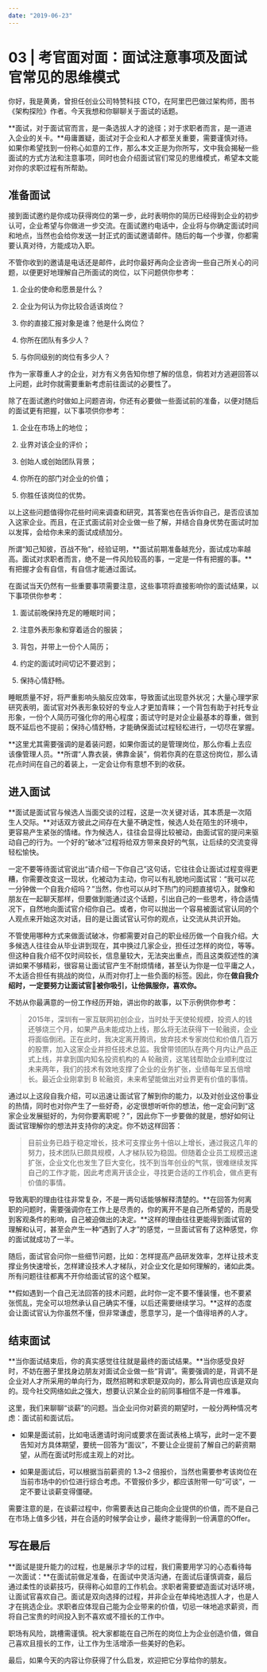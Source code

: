 ```yaml
---
date: "2019-06-23"
---  
```

      
# 03 | 考官面对面：面试注意事项及面试官常见的思维模式
你好，我是黄勇，曾担任创业公司特赞科技 CTO，在阿里巴巴做过架构师，图书《架构探险》作者。今天我想和你聊聊关于面试的话题。

**面试，对于面试官而言，是一条选拔人才的途径；对于求职者而言，是一道进入企业的关卡。**毋庸置疑，面试对于企业和人才都至关重要，需要谨慎对待。如果你希望找到一份称心如意的工作，那么本文正是为你所写，文中我会揭秘一些面试的方式方法和注意事项，同时也会介绍面试官们常见的思维模式，希望本文能对你的求职过程有所帮助。

## 准备面试

接到面试邀约是你成功获得岗位的第一步，此时表明你的简历已经得到企业的初步认可，企业希望与你做进一步交流。在面试邀约电话中，企业将与你确定面试时间和地点，当然也会给你发送一封正式的面试邀请邮件。随后的每一个步骤，你都需要认真对待，方能成功入职。

不管你收到的邀请是电话还是邮件，此时你最好再向企业咨询一些自己所关心的问题，以便更好地理解自己所面试的岗位，以下问题供你参考：

1.  企业的使命和愿景是什么？

2.  企业为何认为你比较合适该岗位？

3.  你的直接汇报对象是谁？他是什么岗位？

4.  你所在团队有多少人？

5.  与你同级别的岗位有多少人？

作为一家尊重人才的企业，对方有义务告知你想了解的信息，倘若对方逃避回答以上问题，此时你就需要重新考虑前往面试的必要性了。

<!-- [[[read_end]]] -->

除了在面试邀约时做如上问题咨询，你还有必要做一些面试前的准备，以便对随后的面试更有把握，以下事项供你参考：

1.  企业在市场上的地位；

2.  业界对该企业的评价；

3.  创始人或创始团队背景；

4.  你所在的部门对企业的价值；

5.  你胜任该岗位的优势。

以上这些问题值得你花些时间来调查和研究，其答案也在告诉你自己，是否应该加入这家企业。而且，在正式面试前对企业做一些了解，并结合自身优势在面试时加以发挥，会给你未来的面试成绩加分。

所谓“知己知彼，百战不殆”，经验证明，**面试前期准备越充分，面试成功率越高。面试对求职者而言，绝不是一件风险较高的事，一定是一件有把握的事。**有把握才会有自信，有自信才能通过面试。

在面试当天仍然有一些重要事项需要注意，这些事项将直接影响你的面试结果，以下事项供你参考：

1.  面试前晚保持充足的睡眠时间；

2.  注意外表形象和穿着适合的服装；

3.  背包，并带上一份个人简历；

4.  约定的面试时间切记不要迟到；

5.  保持心情舒畅。

睡眠质量不好，将严重影响头脑反应效率，导致面试出现意外状况；大量心理学家研究表明，面试官对外表形象较好的专业人才更加青睐；一个背包有助于衬托专业形象，一份个人简历可强化你的用心程度；面试守时是对企业最基本的尊重，做到既不延后也不提前；保持心情舒畅，才能确保面试过程轻松进行，一切尽在掌握。

**这里尤其需要强调的是着装问题，如果你面试的是管理岗位，那么你看上去应该像管理人员。**所谓“人靠衣装，佛靠金装”，倘若你真的在意这份岗位，那么请花点时间在自己的着装上，一定会让你有意想不到的收获。

## 进入面试

**面试是面试官与候选人当面交谈的过程，这是一次关键对话，其本质是一次陌生人交际。**对话双方彼此之间存在大量不确定性，候选人处在陌生的环境中，更容易产生紧张的情绪。作为候选人，往往会显得比较被动，由面试官的提问来驱动自己的行为。一个好的“破冰”过程将给双方带来良好的气氛，让后续的交流变得轻松愉快。

一定不要等待面试官说出“请介绍一下你自己”这句话，它往往会让面试过程变得更糟，你需要改变这一现状，化被动为主动，你可以有礼貌地问面试官：“我可以花一分钟做一个自我介绍吗？”当然，你也可以从时下热门的问题直接切入，就像和朋友在一起聊天那样，但要做到能通过这个话题，引出自己的一些思考，待合适情况下，自然地向面试官介绍你自己。或者，你可以抛出一个容易被面试官认同的个人观点来开始这次对话，目的是让面试官认可你的观点，让交流从共识开始。

不管使用哪种方式来做面试破冰，你都需要对自己的职业经历做一个自我介绍。大多候选人往往会从毕业讲到现在，其中换过几家企业，担任过怎样的岗位，等等。但这种自我介绍不仅时间较长，信息量较大，无法突出重点，而且这类叙述性的演讲如果不够精彩，很容易让面试官产生不耐烦情绪，甚至认为你是一位平庸之人，不太适合担任有挑战的岗位，从而对你打上一些负面的标签。因此，你在**做自我介绍时，一定要努力让面试官被你吸引，让他佩服你，喜欢你。**

不妨从你最满意的一份工作经历开始，讲出你的故事，以下示例供你参考：

> 2015年，深圳有一家互联网初创企业，当时处于天使轮规模，投资人的钱还够烧三个月，如果产品未能成功上线，那么将无法获得下一轮融资，企业将面临倒闭。正在此时，我决定离开腾讯，放弃技术专家岗位和价值几百万的股票，加入这家企业并担任技术总监。我曾带领团队在两个月内让产品正式上线，并拿到国内知名投资机构的 A 轮融资，这笔钱帮助企业顺利度过未来两年，我们的技术有效地支撑了企业的业务扩张，业绩每年呈五倍增长。最近企业刚拿到 B 轮融资，未来希望能做出对业界更有价值的事情。

通过以上这段自我介绍，可以迅速让面试官了解到你的能力，以及对创业这份事业的热情，同时也对你产生了一些好奇，必定很想听听你的想法，他一定会问到“这家企业发展挺好的，为何你要离职呢？”，因此你下一步要做的就是，想好如何让面试官理解你的想法并支持你的决定。你不妨这样回答：

> 目前业务已趋于稳定增长，技术可支撑业务十倍以上增长，通过我这几年的努力，技术团队已颇具规模，人才梯队较为稳固。但随着企业员工规模迅速扩张，企业文化也发生了巨大变化，找不到当年创业的气氛，很难继续发挥自己的工作才能，因此考虑离开该企业，寻找更合适的工作机会，做点更有价值的事情。

导致离职的理由往往非常复杂，不是一两句话能够解释清楚的。**在回答为何离职的问题时，需要强调你在工作上是尽责的，你的离开不是自己所希望的，而是受到客观条件的影响，自己被迫做出的决定。**这样的理由往往更能得到面试官的理解和认可，甚至会产生一种“遇到了人才”的感觉，一旦面试官有了这种感觉，你的面试就成功了一半。

随后，面试官会问你一些细节问题，比如：怎样提高产品研发效率，怎样让技术支撑业务快速增长，怎样建设技术人才梯队，对企业文化是如何理解的，诸如此类。所有问题往往都离不开你给面试官的这个框架。

**假如遇到一个自己无法回答的技术问题，此时你一定不要不懂装懂，也不要紧张慌乱，完全可以坦然承认自己确实不懂，以后还需要继续学习。**这样的态度会让面试官认为你虽然不懂，但非常谦虚，愿意学习，是一个值得培养的人才。

## 结束面试

**当你面试结束后，你的真实感觉往往就是最终的面试结果。**当你感受良好时，不妨在圈子里找身边朋友对面试企业做一些“背调”。需要强调的是，背调不是企业对人才所采用的单向行为，既然招聘和求职是双向的，那么背调也应该是双向的。现今社交网络如此之强大，想要认识某企业的前同事相信不是一件难事。

这里，我们来聊聊“谈薪”的问题。当企业问你对薪资的期望时，一般分两种情况考虑：面试前和面试后。

* 如果是面试前，比如电话邀请时询问或要求在面试表格上填写，此时一定不要告知对方具体期望，要统一回答为“面议”，不要让企业提前了解自己的薪资期望，从而在面试时形成主观上的对比。

* 如果是面试后，可以根据当前薪资的 1.3\~2 倍报价，当然也需要参考该岗位在当前市场中的价位进行综合考虑。不管报价多少，都应该附带一句“可谈”，一定不要让谈薪变得僵硬。

需要注意的是，在谈薪过程中，你需要表达自己能向企业提供的价值，而不是自己在市场上值多少钱，并在合适的时候学会让步，最终才能得到一份满意的Offer。

## 写在最后

**面试是提升能力的过程，也是展示才华的过程，我们需要用学习的心态看待每一次面试：**在面试前做足准备，在面试中灵活沟通，在面试后谨慎调查，最后通过柔性的谈薪技巧，获得称心如意的工作机会。求职者需要塑造面试对话环境，让面试官喜欢自己。面试是双向选择的过程，并非企业在单纯地选拔人才，也是人才在挑选企业。求职者应体现自己能为企业带来的价值，切忌一味地追求薪资，而将自己宝贵的时间投入到不喜欢或不擅长的工作中。

职场有风险，跳槽需谨慎。祝大家都能在自己所在的岗位上为企业创造价值，做自己喜欢且擅长的工作，让工作为生活增添一些美好的色彩。

最后，如果今天的内容让你获得了什么启发，欢迎把它分享给你的朋友。